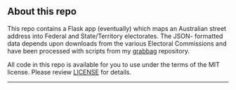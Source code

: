 About this repo
---------------

This repo contains a Flask app (eventually) which maps an Australian
street address into Federal and State/Territory electorates. The JSON-
formatted data depends upon downloads from the various Electoral
Commissions and have been processed with scripts from my [grabbag][grabbag]
repository.

All code in this repo is available for you to use under the
terms of the MIT license. Please review [LICENSE][LICENSE] for details.

----

  [LICENSE]: LICENSE.md
  [grabbag]: https://github.com/jmcp/grabbag

